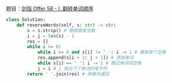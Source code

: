 题目：[剑指 Offer 58 - I. 翻转单词顺序](https://leetcode.cn/problems/fan-zhuan-dan-ci-shun-xu-lcof/)

```python
class Solution:
    def reverseWords(self, s: str) -> str:
        s = s.strip() # 删除首尾空格
        i = j = len(s) - 1
        res = []
        while i >= 0:
            while i >= 0 and s[i] != ' ': i -= 1 # 搜索首个空格
            res.append(s[i + 1: j + 1]) # 添加单词
            while s[i] == ' ': i -= 1 # 跳过单词间空格
            j = i # j 指向下个单词的尾字符
        return ' '.join(res) # 拼接并返回
```

